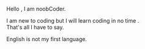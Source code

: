 Hello , I am noobCoder.
</p>I am new to coding but I will learn coding in no time .</br>
That's all I have to say.
</p>
English is not my first language.</br>

<!---
Goldy1940/Goldy1940 is a ✨ special ✨ repository because its `README.md` (this file) appears on your GitHub profile.
You can click the Preview link to take a look at your changes.
--->
